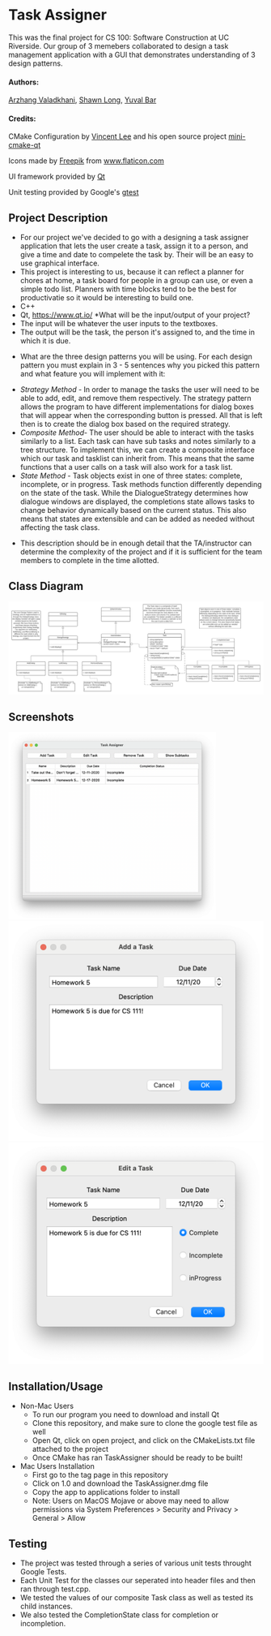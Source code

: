 # Task Assigner
This was the final project for CS 100: Software Construction at UC Riverside. Our group of 3 memebers collaborated to design a task management application with a GUI that demonstrates understanding of 3 design patterns.

#### Authors:

 [Arzhang Valadkhani](https://github.com/arzhangv), [Shawn Long](https://github.com/shawnlong636), [Yuval Bar](https://github.com/yuval4597)

#### Credits:

CMake Configuration by [Vincent Lee](https://github.com/euler0/) and his open source project [mini-cmake-qt](https://github.com/euler0/mini-cmake-qt) 

<div>Icons made by <a href="https://www.flaticon.com/authors/freepik" title="Freepik">Freepik</a> from <a href="https://www.flaticon.com/" title="Flaticon">www.flaticon.com</a></div>

UI framework provided by [Qt](https://www.qt.io)

Unit testing provided by Google's [gtest](https://github.com/google/googletest)

## Project Description
  - For our project we've decided to go with a designing a task assigner application that lets the user create a task, assign it to a person, and give a time and date to compelete the task by. Their will be an easy to use graphical interface.
  - This project is interesting to us, because it can reflect a planner for chores at home, a task board for people in a group can use, or even a simple todo list. Planners with time blocks tend to be the best for productivatie so it would be interesting to build one. 
  - C++ 
 - Qt, https://www.qt.io/ 
    *What will be the input/output of your project?
 - The input will be whatever the user inputs to the textboxes.
  - The output will be the task, the person it's assigned to, and the time in which it is due.
 * What are the three design patterns you will be using. For each design pattern you must explain in 3 - 5 sentences why you picked this pattern and what feature you will implement with it:
 - *Strategy Method* - In order to manage the tasks the user will need to be able to add, edit, and remove them respectively. The strategy pattern allows the program  to have different implementations for dialog boxes that will appear when the corresponding button is pressed. All that is left then is to create the dialog box based on the required strategy.
 - *Composite Method*- The user should be able to interact with the tasks similarly to a list. Each task can have sub tasks and notes similarly to a tree structure. To implement this, we can create a composite interface which our task and tasklist can inherit from. This means that the same functions that a user calls on a task will also work for a task list.
 - *State Method* - Task objects exist in one of three states: complete, incomplete, or in progress. Task methods function differently depending on the state of the task. While the DialogueStrategy determines how dialogue windows are displayed, the completions state allows tasks to change behavior dynamically based on the current status. This also means that states are extensible and can be added as needed without affecting the task class.
  * This description should be in enough detail that the TA/instructor can determine the complexity of the project and if it is sufficient for the team members to complete in the time allotted. 


## Class Diagram


![class_digram](./img/class_digram.png)

 ## Screenshots
<img src="./img/finalpro2.png" alt="screen2" style="zoom:40%;" />
 <img src="./img/finalpro3.png" alt="screen3" style="zoom:50%;" />
<img src="./img/finalpro1.png" alt="screen1" style="zoom:50%;" />

 ## Installation/Usage
  * Non-Mac Users
    - To run our program you need to download and install Qt
    - Clone this repository, and make sure to clone the google test file as well
    - Open Qt, click on open project, and click on the CMakeLists.txt file attached to the project
    - Once CMake has ran TaskAssigner should be ready to be built!
  * Mac Users Installation
    - First go to the tag page in this repository
    - Click on 1.0 and download the TaskAssigner.dmg file
    - Copy the app to applications folder to install
    - Note: Users on MacOS Mojave or above may need to allow permissions via System Preferences > Security and Privacy > General > Allow
 ## Testing
 - The project was tested through a series of various unit tests throught Google Tests.
 - Each Unit Test for the classes our seperated into header files and then ran through test.cpp.
 - We tested the values of our composite Task class as well as tested its child instances.
 - We also tested the CompletionState class for completion or incompletion.
